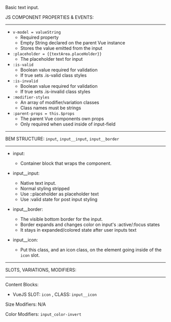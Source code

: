 Basic text input.

JS COMPONENT PROPERTIES & EVENTS:
___ 

* `v-model = valueString`
  * Required property
  * Empty String declared on the parent Vue instance   
  * Stores the value emitted from the input
* `:placeholder = {{textArea.placeHolder}}`
  * The placeholder text for input 
* `:is-valid`
  * Boolean value required for validation 
  * If true sets .is-valid class styles 
* `:is-invalid`
  * Boolean value required for validation 
  * If true sets .is-invalid class styles 
* `:modifier-styles`
  * An array of modifier/variation classes 
  * Class names must be strings 
* `:parent-props = this.$props`
  * The parent Vue components own props    
  * Only required when used inside of input-field 

___
BEM STRUCTURE: `input`, `input__input`, `input__border`
___

* input:
  * Container block that wraps the component.

* input__input:
  * Native text input. 
  * Normal styling stripped
  * Use ::placeholder as placeholder text 
  * Use :valid state for post input styling  

* input__border:
  * The visible bottom border for the input. 
  * Border expands and changes color on input's :active/:focus states
  * It stays in expanded/colored state after user inputs text 

* input__icon:
  * Put this class, and an icon class, on the element going inside of the `icon` slot.
   
___
SLOTS, VARIATIONS, MODIFIERS:
___

Content Blocks: 
* VueJS SLOT: `icon` , CLASS: `input__icon`

Size Modifiers: N/A 
 
Color Modifiers: `input_color-invert`